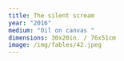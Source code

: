 ```yaml
---
title: The silent scream
year: "2016"
medium: "Oil on canvas "
dimensions: 30x20in. / 76x51cm
image: /img/fables/42.jpeg
---
```




